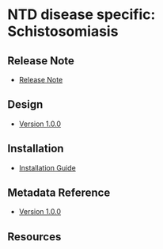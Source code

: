 # NTD disease specific: Schistosomiasis

## Release Note

- [Release Note](#ntd-sch-ds-release-note)

## Design

- [Version 1.0.0](#ntd-sch-ds-design)

## Installation

- [Installation Guide](#ntd-sch-ds-installation)

## Metadata Reference

- [Version 1.0.0](https://packages.dhis2.org/en/NTD_SCH_DS/1.0.0/DHIS2.41/NTD_SCH_DS_COMPLETE_1.0.0_DHIS2.41.xlsx)

## Resources
